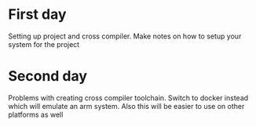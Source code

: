 First day
===

Setting up project and cross compiler. Make notes on how to setup your system for the project

Second day
===

Problems with creating cross compiler toolchain. Switch to docker instead which will emulate an arm system. Also this will be easier to use on other platforms as well

